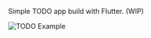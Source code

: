 
Simple TODO app build with Flutter. (WIP)

![TODO Example](https://github.com/natanportilho/task-manager/blob/master/source/screenshot_todo_page.png)



